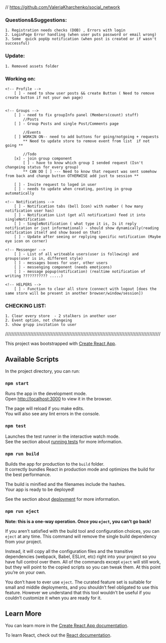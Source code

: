 // https://github.com/ValeriaKharchenko/social_network

### Questions&Suggestions:
    1. Registration needs checks (DOB) , Errors with login
    2. LoginPage Error handling (when user puts password or email wrong)
    3. Some  quick popUp notification (when post is created or if wasn't successful)

### Update:
    1. Removed assets folder

### Working on: 
    <!-- Profile -->
        [ ] - need to show user posts && create Button ( Need to remove create button if not your own page)


    <!-- Groups -->
        [ ] - need to fix groupInfo panel (Members(count) stuff)
            //Posts
        [ ] - Group Posts and single Post/Comments page

            //Events
        [ ] WORKIN ON-- need to add buttons for going/notgoing + requests
            ** Need to update store to remove event from list  if not going **

            //Todo
        [x] - join group component
            [ ] - have to know which group I sended request (Isn't changeing status for every group)
            ** CAN DO [ ] --- Need to know that request was sent somehow from back and change button OTHERWISE add just to session **

        [ ] - Invite request to loged in user 
        [ ] - needs to update when creating, posting in group automatically 

    <!-- Notifications -->
        [ ] - Notification tabs (bell Icon) with number ( how many notification user has)
        [ ] - Notification List (get all notification) feed it into singleNotification
        [ ] - SingleNotification ( what type it is, Is it reply notification or just informational) - should show dynamically(reading notification itself and show based on that)
        [ ] - Update after seeing or replying specific notification (Maybe eye icon on corner)

    <!-- Messenger -->
        [ ] - List of all writeable users(user is following) and groups(user is in, different style)
        [ ] - messages boxes for user, other users
        [ ] - messenging component (needs emoticons)
        [ ] - message popup(notification) (realtime notification of writing ??????????? .....)

    <!-- HELPERS -->
        [ ] - Function to clear all store (connect with logout [does the same store will be present in another browser/window/session])


### CHECKING LIST: 
    1. Clear every store  - 2 stalkers in another user
    2. Event option, not changeing
    3. show grupp invitation to user


///////////////////////////////////////////////////////////////////////////////////////////////////

This project was bootstrapped with [Create React App](https://github.com/facebook/create-react-app).

## Available Scripts

In the project directory, you can run:

### `npm start`

Runs the app in the development mode.\
Open [http://localhost:3000](http://localhost:3000) to view it in the browser.

The page will reload if you make edits.\
You will also see any lint errors in the console.

### `npm test`

Launches the test runner in the interactive watch mode.\
See the section about [running tests](https://facebook.github.io/create-react-app/docs/running-tests) for more information.

### `npm run build`

Builds the app for production to the `build` folder.\
It correctly bundles React in production mode and optimizes the build for the best performance.

The build is minified and the filenames include the hashes.\
Your app is ready to be deployed!

See the section about [deployment](https://facebook.github.io/create-react-app/docs/deployment) for more information.

### `npm run eject`

**Note: this is a one-way operation. Once you `eject`, you can’t go back!**

If you aren’t satisfied with the build tool and configuration choices, you can `eject` at any time. This command will remove the single build dependency from your project.

Instead, it will copy all the configuration files and the transitive dependencies (webpack, Babel, ESLint, etc) right into your project so you have full control over them. All of the commands except `eject` will still work, but they will point to the copied scripts so you can tweak them. At this point you’re on your own.

You don’t have to ever use `eject`. The curated feature set is suitable for small and middle deployments, and you shouldn’t feel obligated to use this feature. However we understand that this tool wouldn’t be useful if you couldn’t customize it when you are ready for it.

## Learn More

You can learn more in the [Create React App documentation](https://facebook.github.io/create-react-app/docs/getting-started).

To learn React, check out the [React documentation](https://reactjs.org/).
